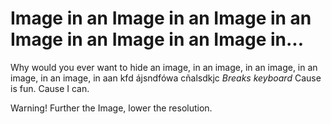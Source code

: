 # Image in an Image in an Image in an Image in an Image in an Image in...
Why would you ever want to hide an image, in an image, in an image, in an image, in an image, in aan kfd ájsndfówa cñalsdkjc
*Breaks keyboard*
Cause is fun.
Cause I can.

Warning! Further the Image, lower the resolution.
